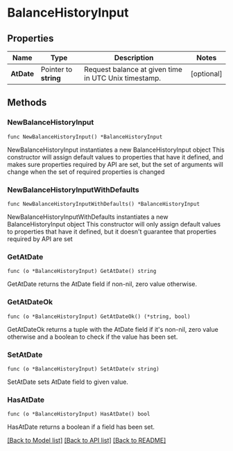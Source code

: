 # BalanceHistoryInput

## Properties

Name | Type | Description | Notes
------------ | ------------- | ------------- | -------------
**AtDate** | Pointer to **string** | Request balance at given time in UTC Unix timestamp. | [optional] 

## Methods

### NewBalanceHistoryInput

`func NewBalanceHistoryInput() *BalanceHistoryInput`

NewBalanceHistoryInput instantiates a new BalanceHistoryInput object
This constructor will assign default values to properties that have it defined,
and makes sure properties required by API are set, but the set of arguments
will change when the set of required properties is changed

### NewBalanceHistoryInputWithDefaults

`func NewBalanceHistoryInputWithDefaults() *BalanceHistoryInput`

NewBalanceHistoryInputWithDefaults instantiates a new BalanceHistoryInput object
This constructor will only assign default values to properties that have it defined,
but it doesn't guarantee that properties required by API are set

### GetAtDate

`func (o *BalanceHistoryInput) GetAtDate() string`

GetAtDate returns the AtDate field if non-nil, zero value otherwise.

### GetAtDateOk

`func (o *BalanceHistoryInput) GetAtDateOk() (*string, bool)`

GetAtDateOk returns a tuple with the AtDate field if it's non-nil, zero value otherwise
and a boolean to check if the value has been set.

### SetAtDate

`func (o *BalanceHistoryInput) SetAtDate(v string)`

SetAtDate sets AtDate field to given value.

### HasAtDate

`func (o *BalanceHistoryInput) HasAtDate() bool`

HasAtDate returns a boolean if a field has been set.


[[Back to Model list]](../README.md#documentation-for-models) [[Back to API list]](../README.md#documentation-for-api-endpoints) [[Back to README]](../README.md)


